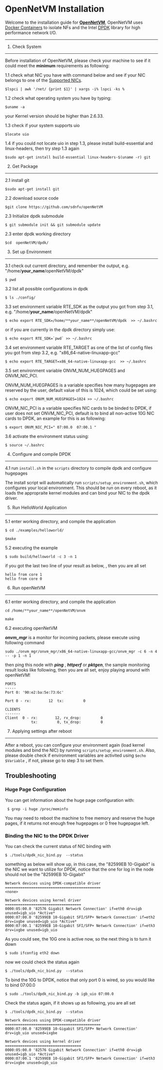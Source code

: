 OpenNetVM Installation
===================

Welcome to the installation guide for **[OpenNetVM](https://http://sdnfv.github.io/onvm/)**, OpenNetVM uses [Docker Containers](https://www.docker.com/) to isolate NFs and the Intel [DPDK](http://dpdk.org/) library for high performance network I/O.

----------


1. Check System
-------------

Before installation of OpenNetVM, please check your machine to see if it could meet the **minimum** requirements as following:

1.1  check what NIC you have with command below and see if your NIC belongs to one of the [Supported NICs](http://dpdk.org/doc/nics/).

 `$lspci | awk '/net/ {print $1}' | xargs -i% lspci -ks %`

1.2  check what operating system you have by typing:

 `$uname -a`

 your Kernel version should be higher than 2.6.33.

1.3  check if your system supports uio

 `$locate uio`

1.4 if you could not locate uio in step 1.3, please install build-essential and  linux-headers, then try step 1.3 again

 `$sudo apt-get install build-essential linux-headers-$(uname -r) git`


2. Get Package
-------------
2.1  install git

 `$sudo apt-get install git`

2.2  download	source	code

 `$git clone https://github.com/sdnfv/openNetVM`

2.3 Initialize dpdk submodule

  `$ git submodule init && git submodule update`

2.3  enter dpdk working directory

 `$cd  openNetVM/dpdk/`


3. Set	up Environment
-------------
3.1 check out current directory, and remember the output, e.g. "/home/**your_name**/openNetVM/dpdk"

 `$ pwd`

3.2  list all possible configurations in dpdk

 `$ ls ./config/`

3.3  set environment variable RTE_SDK as the output you got from step 3.1,   e.g. "/home/**your_name**/openNetVM/dpdk"

 `$ echo export RTE_SDK=/home/**your_name**/openNetVM/dpdk  >> ~/.bashrc`

 or if you are currently in the dpdk directory simply use:

 ``
 $ echo export RTE_SDK=`pwd` >> ~/.bashrc
 ``

3.4  set  environment variable RTE_TARGET as one of the list of config files you got from step 3.2, e.g.  "x86_64-native-linuxapp-gcc"

 `$ echo export RTE_TARGET=x86_64-native-linuxapp-gcc  >> ~/.bashrc`


3.5 set environment variable ONVM_NUM_HUEGPAGES and ONVM_NIC_PCI. 

ONVM_NUM_HUEGPAGES is a variable specifies how many hugepages are reserved by the user, default value of this is 1024, which could be set using: 

 `$ echo export ONVM_NUM_HUEGPAGES=1024 >> ~/.bashrc`

ONVM_NIC_PCI is a variable specifies NIC cards to be binded to DPDK, if user does not set ONVM_NIC_PCI, default is to bind all non-active 10G NIC cards to DPDK, an example for this is as following:

 `$ export ONVM_NIC_PCI=" 07:00.0  07:00.1 "`


3.6 activate the environment status using:

 `$ source ~/.bashrc`


4.  Configure	and	compile	DPDK
-------------
4.1 run `install.sh` in the `scripts` directory to compile dpdk and configure hugepages

The install script will automatically run `scripts/setup_environment.sh`, which configures your local environment. This should be run on every reboot, as it loads the appropraite kernel modules and can bind your NIC to the dpdk driver.

5. Run	HelloWorld	Application
-------------
5.1 enter working directory, and compile the application

 `$ cd ./examples/helloworld/`

 `$make`

5.2 executing the example

  `$ sudo build/helloworld -c 3 -n 1`

if you got the last two line of your result as below, , then you are all set

```
hello from core 1
hello from core 0
```

6. Run	openNetVM
-------------
6.1 enter working directory, and compile the application

`cd /home/**your_name**/openNetVM/onvm`

`make`

6.2 executing openNetVM

 ***onvm_mgr*** is a monitor for incoming packets, please execute using following command

`sudo ./onvm_mgr/onvm_mgr/x86_64-native-linuxapp-gcc/onvm_mgr -c 6 -n 4 -- -p 1 -n 1`

then ping this node with ***ping*** , ***httperf*** or ***pktgen***, the sample monitoring result looks like following, then you are all set, enjoy playing around with openNetVM!
```
PORTS
-----
Port 0: '90:e2:ba:5e:73:6c'

Port 0 - rx:        12	tx:         0

CLIENTS
-------
Client  0 - rx:        12, rx_drop:         0
            tx:         0, tx_drop:         0
```

7. Applying settings after reboot
------------
After a reboot, you can configure your environment again (load kernel modules and bind the NIC) by running `scripts/setup_environment.sh`.
Also, please double check if environment variables are activited using `$echo $Variable` , if not, please go to step 3 to set them. 


Troubleshooting
-------------

### Huge Page Configuration

You can get information about the huge page configuration with:

 ` $ grep -i huge /proc/meminfo`

 You may need to reboot the machine to free memory and reserve the huge pages, if it returns not enough free hugepages or 0 free hugepagse left.

### Binding the NIC to the DPDK Driver
You can check the current status of NIC binding with

  `$ ./tools/dpdk_nic_bind.py  --status`

 something as below will show up, in this case, the "82599EB 10-Gigabit" is the NIC we want to utilize for DPDK, notice that the one for log in the node should not be the "82599EB 10-Gigabit"
 ```
 Network devices using DPDK-compatible driver
 ============================================
 <none>

 Network devices using kernel driver
 ===================================
 0000:05:00.0 '82576 Gigabit Network Connection' if=eth0 drv=igb unused=igb_uio *Active*
 0000:07:00.0 '82599EB 10-Gigabit SFI/SFP+ Network Connection' if=eth2 drv=ixgbe unused=igb_uio *Active*
 0000:07:00.1 '82599EB 10-Gigabit SFI/SFP+ Network Connection' if=eth3 drv=ixgbe unused=igb_uio
 ```

 As you could see, the 10G one is active now, so the next thing is to turn it down

  `$ sudo ifconfig eth2 down`

 now we could check the status again

  `$ ./tools/dpdk_nic_bind.py  --status`

 To bind the 10G to DPDK, notice that only port 0 is wired, so you would like to bind 07:00.0

  `$ sudo ./tools/dpdk_nic_bind.py -b igb_uio 07:00.0`

 Check the status again, if it shows up as following, you are all set

  `$ ./tools/dpdk_nic_bind.py  --status`

 ```
 Network devices using DPDK-compatible driver
 ============================================
 0000:07:00.0 '82599EB 10-Gigabit SFI/SFP+ Network Connection' drv=igb_uio unused=ixgbe

 Network devices using kernel driver
 ===================================
 0000:05:00.0 '82576 Gigabit Network Connection' if=eth0 drv=igb unused=igb_uio *Active*
 0000:07:00.1 '82599EB 10-Gigabit SFI/SFP+ Network Connection' if=eth3 drv=ixgbe unused=igb_uio
 ```
